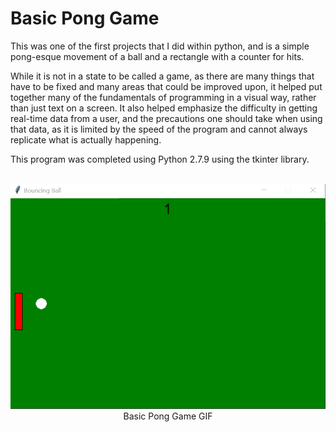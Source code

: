 # Basic Pong Game

This was one of the first projects that I did within python, and is a simple pong-esque movement of a ball and a rectangle with a counter for hits.

While it is not in a state to be called a game, as there are many things that have to be fixed and many areas that could be improved upon, it helped put together many of the
fundamentals of programming in a visual way, rather than just text on a screen. It also helped emphasize the difficulty in getting real-time data from a user, and the
precautions one should take when using that data, as it is limited by the speed of the program and cannot always replicate what is actually happening.

This program was completed using Python 2.7.9 using the tkinter library.
<br>
<br>

<p align="center">
  <img src="basicPong.gif" width="600">
      <br>
      Basic Pong Game GIF
</p>
